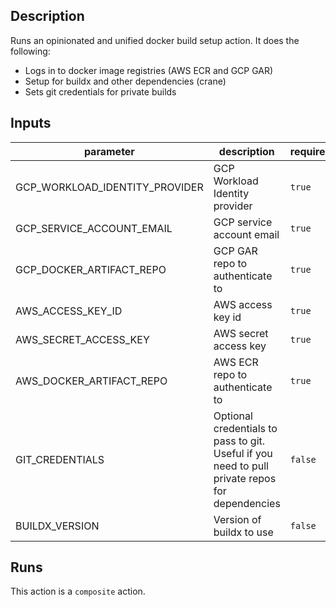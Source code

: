 ## Description

Runs an opinionated and unified docker build setup action. It does the following:
* Logs in to docker image registries (AWS ECR and GCP GAR)
* Setup for buildx and other dependencies (crane)
* Sets git credentials for private builds


## Inputs

| parameter | description | required | default |
| --- | --- | --- | --- |
| GCP_WORKLOAD_IDENTITY_PROVIDER | GCP Workload Identity provider | `true` |  |
| GCP_SERVICE_ACCOUNT_EMAIL | GCP service account email | `true` |  |
| GCP_DOCKER_ARTIFACT_REPO | GCP GAR repo to authenticate to | `true` |  |
| AWS_ACCESS_KEY_ID | AWS access key id | `true` |  |
| AWS_SECRET_ACCESS_KEY | AWS secret access key | `true` |  |
| AWS_DOCKER_ARTIFACT_REPO | AWS ECR repo to authenticate to | `true` |  |
| GIT_CREDENTIALS | Optional credentials to pass to git. Useful if you need to pull private repos for dependencies | `false` |  |
| BUILDX_VERSION | Version of buildx to use | `false` | v0.10.1 |


## Runs

This action is a `composite` action.



